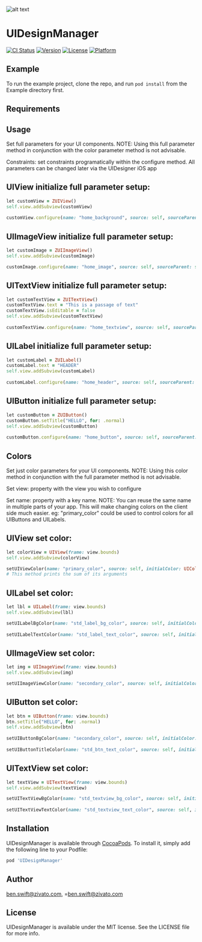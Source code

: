 
![alt text](https://firebasestorage.googleapis.com/v0/b/uidesignmanager.appspot.com/o/GitHub.png?alt=media&token=61e763fd-7e4e-4d09-8ac6-f6f8f1b874ca)

# UIDesignManager

[![CI Status](https://img.shields.io/travis/ben.swift@zivato.com/UIDesignManager.svg?style=flat)](https://travis-ci.org/ben.swift@zivato.com/UIDesignManager)
[![Version](https://img.shields.io/cocoapods/v/UIDesignManager.svg?style=flat)](https://cocoapods.org/pods/UIDesignManager)
[![License](https://img.shields.io/cocoapods/l/UIDesignManager.svg?style=flat)](https://cocoapods.org/pods/UIDesignManager)
[![Platform](https://img.shields.io/cocoapods/p/UIDesignManager.svg?style=flat)](https://cocoapods.org/pods/UIDesignManager)

## Example

To run the example project, clone the repo, and run `pod install` from the Example directory first.

## Requirements

## Usage

Set full parameters for your UI components. NOTE: Using this full parameter method in conjunction with the color parameter method is not advisable.
        
Constraints: set constraints programatically within the configure method. All parameters can be changed later via the UIDesigner iOS app

## UIView initialize full parameter setup:

```ruby
let customView = ZUIView()
self.view.addSubview(customView)
            
customView.configure(name: "home_background", source: self, sourceParent: self.view, left: 0.0, right: 0.0, top: 0.0, bottom: 0.0, fixedWidth: nil, fixedHeight: nil, centerX: false, centerY: false)
```

## UIImageView initialize full parameter setup:

```ruby
let customImage = ZUIImageView()
self.view.addSubview(customImage)

customImage.configure(name: "home_image", source: self, sourceParent: self.view, left: 60.0, right: 60.0, top: nil, bottom: 110.0, fixedWidth: nil, fixedHeight: 150, centerX: false, centerY: false, fallbackImage: "YOUR_IMAGE")
```

## UITextView initialize full parameter setup:

```ruby
let customTextView = ZUITextView()
customTextView.text = "This is a passage of text"
customTextView.isEditable = false
self.view.addSubview(customTextView)
        
customTextView.configure(name: "home_textview", source: self, sourceParent: self.view, left: 40, right: 40, top: 180, bottom: 40, fixedWidth: nil, fixedHeight: nil, centerX: false, centerY: false)
```

## UILabel initialize full parameter setup:

```ruby
let customLabel = ZUILabel()
customLabel.text = "HEADER"
self.view.addSubview(customLabel)
        
customLabel.configure(name: "home_header", source: self, sourceParent: self.view, left: 40, right: 40, top: 40, bottom: nil, fixedWidth: nil, fixedHeight: 100.0, centerX: false, centerY: false)
```

## UIButton initialize full parameter setup:

```ruby
let customButton = ZUIButton()
customButton.setTitle("HELLO", for: .normal)
self.view.addSubview(customButton)
        
customButton.configure(name: "home_button", source: self, sourceParent: self.view, left: 40, right: 40, top: nil, bottom: 40, fixedWidth: nil, fixedHeight: 50.0, centerX: false, centerY: false)
```

## Colors

Set just color parameters for your UI components. NOTE: Using this color method in conjunction with the full parameter method is not advisable.
        
Set view: property with the view you wish to configure
        
Set name: property with a key name. NOTE: You can reuse the same name in multiple parts of your app. This will make changing colors on the client side much easier. eg: "primary_color" could be used to control colors for all UIButtons and UILabels.

## UIView set color:

```ruby
let colorView = UIView(frame: view.bounds)
self.view.addSubview(colorView)

setUIViewColor(name: "primary_color", source: self, initialColor: UIColor.red, view: colorView)
# This method prints the sum of its arguments
```

## UILabel set color:

```ruby
let lbl = UILabel(frame: view.bounds)
self.view.addSubview(lbl)

setUILabelBgColor(name: "std_label_bg_color", source: self, initialColor: UIColor.lightGray, view: lbl)
        
setUILabelTextColor(name: "std_label_text_color", source: self, initialColor: UIColor.white, view: lbl)
```

## UIImageView set color:

```ruby
let img = UIImageView(frame: view.bounds)
self.view.addSubview(img)

setUIImageViewColor(name: "secondary_color", source: self, initialColor: UIColor.yellow, view: img)
```

## UIButton set color:

```ruby
let btn = UIButton(frame: view.bounds)
btn.setTitle("HELLO", for: .normal)
self.view.addSubview(btn)
        
setUIButtonBgColor(name: "secondary_color", source: self, initialColor: UIColor.lightGray, view: btn)
        
setUIButtonTitleColor(name: "std_btn_text_color", source: self, initialColor: UIColor.white, view: btn)
```

## UITextView set color:

```ruby
let textView = UITextView(frame: view.bounds)
self.view.addSubview(textView)

setUITextViewBgColor(name: "std_textview_bg_color", source: self, initialColor: UIColor.lightGray, view: textView)
      
setUITextViewTextColor(name: "std_textview_text_color", source: self, initialColor: UIColor.white, view: textView)
```

## Installation

UIDesignManager is available through [CocoaPods](https://cocoapods.org). To install
it, simply add the following line to your Podfile:

```ruby
pod 'UIDesignManager'
```

## Author

ben.swift@zivato.com, =ben.swift@zivato.com

## License

UIDesignManager is available under the MIT license. See the LICENSE file for more info.

